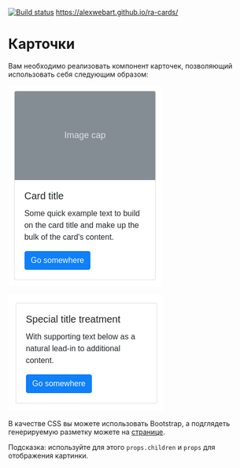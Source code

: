 [![Build status](https://ci.appveyor.com/api/projects/status/bkqta2igb817idnn?svg=true)](https://ci.appveyor.com/project/AlexWEBArt/ra-cards)
https://alexwebart.github.io/ra-cards/

Карточки
===

Вам необходимо реализовать компонент карточек, позволяющий использовать себя следующим образом:

![](./src/assets/card1.png)

![](./src/assets/card2.png)

В качестве CSS вы можете использовать Bootstrap, а подглядеть генерируемую разметку можете на [странице]( https://getbootstrap.com/docs/4.3/components/card/).

Подсказка: используйте для этого `props.children` и `props` для отображения картинки.
